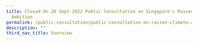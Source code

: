 ```yaml
---
title: Closed On 26 Sept 2022 Public Consultation on Singapore's Raised Climate
  Ambition
permalink: /public-consultation/public-consultation-on-raised-climate-ambition/
description: ""
third_nav_title: Overview
---
```




